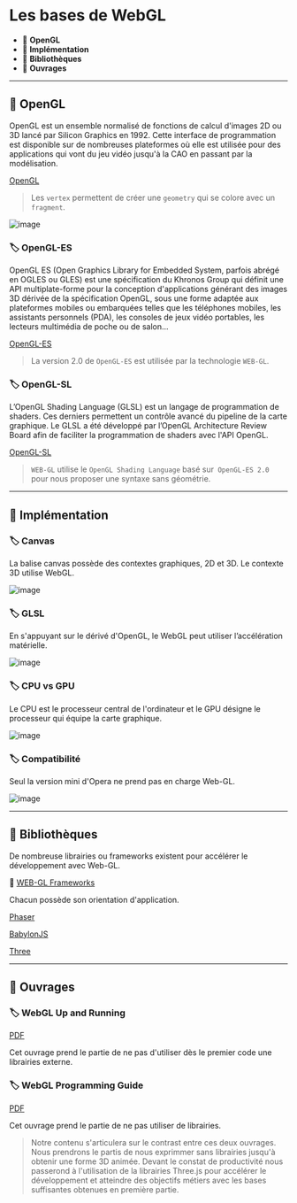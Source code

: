 # Les bases de WebGL

*  🔖 **OpenGL**
*  🔖 **Implémentation**
*  🔖 **Bibliothèques**
*  🔖 **Ouvrages**

___

## 📑 OpenGL

OpenGL est un ensemble normalisé de fonctions de calcul d'images 2D ou 3D lancé par Silicon Graphics en 1992. Cette interface de programmation est disponible sur de nombreuses plateformes où elle est utilisée pour des applications qui vont du jeu vidéo jusqu'à la CAO en passant par la modélisation. 

[OpenGL](https://fr.wikipedia.org/wiki/OpenGL)

> Les `vertex` permettent de créer une `geometry` qui se colore avec un `fragment`.

![image](https://raw.githubusercontent.com/seeren-training/WebGL/master/wiki/resources/01/01-OpenGL.jpg)

### 🏷️ **OpenGL-ES**

OpenGL ES (Open Graphics Library for Embedded System, parfois abrégé en OGLES ou GLES) est une spécification du Khronos Group qui définit une API multiplate-forme pour la conception d'applications générant des images 3D dérivée de la spécification OpenGL, sous une forme adaptée aux plateformes mobiles ou embarquées telles que les téléphones mobiles, les assistants personnels (PDA), les consoles de jeux vidéo portables, les lecteurs multimédia de poche ou de salon... 

[OpenGL-ES](https://fr.wikipedia.org/wiki/OpenGL_ES)

> La version 2.0 de `OpenGL-ES` est utilisée par la technologie `WEB-GL`.

### 🏷️ **OpenGL-SL**

L’OpenGL Shading Language (GLSL) est un langage de programmation de shaders. Ces derniers permettent un contrôle avancé du pipeline de la carte graphique. Le GLSL a été développé par l’OpenGL Architecture Review Board afin de faciliter la programmation de shaders avec l'API OpenGL. 

[OpenGL-SL](https://www.khronos.org/registry/OpenGL/specs/gl/GLSLangSpec.4.60.pdf)

> `WEB-GL` utilise le `OpenGL Shading Language` basé sur` OpenGL-ES 2.0` pour nous proposer une syntaxe sans géométrie.

___

## 📑 Implémentation

### 🏷️ **Canvas**

La balise canvas possède des contextes graphiques, 2D et 3D. Le contexte 3D utilise WebGL.

![image](https://raw.githubusercontent.com/seeren-training/WebGL/master/wiki/resources/01/02-Canvas.jpg)

### 🏷️ **GLSL**

En s'appuyant sur le dérivé d'OpenGL, le WebGL peut utiliser l’accélération matérielle.

![image](https://raw.githubusercontent.com/seeren-training/WebGL/master/wiki/resources/01/03-Acceleration.jpg)

### 🏷️ **CPU vs GPU**

Le CPU est le processeur central de l'ordinateur et le GPU désigne le processeur qui équipe la carte graphique.

![image](https://raw.githubusercontent.com/seeren-training/WebGL/master/wiki/resources/01/04-CPUGPU.jpg)

### 🏷️ **Compatibilité**

Seul la version mini d'Opera ne prend pas en charge Web-GL.

![image](https://raw.githubusercontent.com/seeren-training/WebGL/master/wiki/resources/01/05-Compatibility.jpg)

___

## 📑 Bibliothèques

De nombreuse librairies ou frameworks existent pour accélérer le développement avec Web-GL.

🔗 [WEB-GL Frameworks](https://fr.wikipedia.org/wiki/Liste_de_frameworks_WebGL)

Chacun possède son orientation d'application.

[Phaser](https://phaser.io/)

[BabylonJS](https://www.babylonjs.com/)

[Three](https://threejs.org/)

___

## 📑 Ouvrages

### 🏷️ **WebGL Up and Running**

[PDF](https://github.com/suyuanhxx/GraduationProject/blob/master/WebGL-%20Up%20and%20Running.pdf)

Cet ouvrage prend le partie de ne pas d'utiliser dès le premier code une librairies externe.

### 🏷️ **WebGL Programming Guide**

[PDF](https://www.pdfdrive.com/webgl-programming-guide-e34507611.html)

Cet ouvrage prend le partie de ne pas utiliser de librairies.

> Notre contenu s'articulera sur le contrast entre ces deux ouvrages. Nous prendrons le partis de nous exprimmer sans librairies jusqu'à obtenir une forme 3D animée. Devant le constat de productivité nous passerond à l'utilisation de la librairies Three.js pour accélérer le développement et atteindre des objectifs métiers avec les bases suffisantes obtenues en première partie.